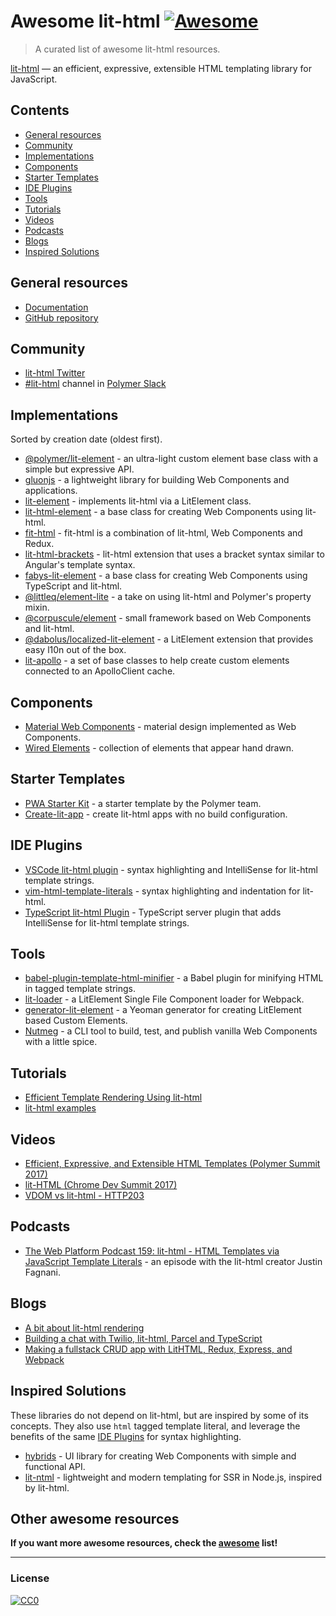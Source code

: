 # Awesome lit-html [![Awesome](https://cdn.rawgit.com/sindresorhus/awesome/d7305f38d29fed78fa85652e3a63e154dd8e8829/media/badge.svg)](https://github.com/sindresorhus/awesome)

> A curated list of awesome lit-html resources.

[lit-html](https://polymer.github.io/lit-html/) — an efficient, expressive, extensible HTML templating library for JavaScript.

## Contents

- [General resources](#general-resources)
- [Community](#community)
- [Implementations](#implementations)
- [Components](#components)
- [Starter Templates](#starter-templates)
- [IDE Plugins](#ide-plugins)
- [Tools](#tools)
- [Tutorials](#tutorials)
- [Videos](#videos)
- [Podcasts](#podcasts)
- [Blogs](#blogs)
- [Inspired Solutions](#inspired-solutions)

## General resources

- [Documentation](https://polymer.github.io/lit-html/)
- [GitHub repository](https://github.com/Polymer/lit-html)

## Community

- [lit-html Twitter](https://twitter.com/lit_html)
- [#lit-html](https://polymer.slack.com/archives/lit-html) channel in [Polymer Slack](https://polymer-slack.herokuapp.com/)

## Implementations

Sorted by creation date (oldest first).

- [@polymer/lit-element](https://github.com/Polymer/lit-element) - an ultra-light custom element base class with a simple but expressive API.
- [gluonjs](https://github.com/ruphin/gluonjs) - a lightweight library for building Web Components and applications.
- [lit-element](https://github.com/DiiLord/lit-element) - implements lit-html via a LitElement class.
- [lit-html-element](https://github.com/kenchris/lit-element) - a base class for creating Web Components using lit-html.
- [fit-html](https://github.com/Festify/fit-html) - fit-html is a combination of lit-html, Web Components and Redux.
- [lit-html-brackets](https://github.com/bgotink/lit-html-brackets) - lit-html extension that uses a bracket syntax similar to Angular's template syntax.
- [fabys-lit-element](https://github.com/fabysdev/fabys-lit-element) - a base class for creating Web Components using TypeScript and lit-html.
- [@littleq/element-lite](https://github.com/tjmonsi/element-lite) - a take on using lit-html and Polymer's property mixin.
- [@corpuscule/element](https://github.com/corpusculejs/corpuscule) - small framework based on Web Components and lit-html.
- [@dabolus/localized-lit-element](https://github.com/Dabolus/localized-lit-element) - a LitElement extension that provides easy l10n out of the box.
- [lit-apollo](https://github.com/bennypowers/lit-apollo) - a set of base classes to help create custom elements connected to an ApolloClient cache.

## Components

- [Material Web Components](https://github.com/material-components/material-components-web-components) - material design implemented as Web Components.
- [Wired Elements](https://github.com/wiredjs/wired-elements) - collection of elements that appear hand drawn.

## Starter Templates

- [PWA Starter Kit](https://github.com/Polymer/pwa-starter-kit) - a starter template by the Polymer team.
- [Create-lit-app](https://github.com/thepassle/create-lit-app) - create lit-html apps with no build configuration.

## IDE Plugins

- [VSCode lit-html plugin](https://github.com/mjbvz/vscode-lit-html) - syntax highlighting and IntelliSense for lit-html template strings.
- [vim-html-template-literals](https://github.com/jonsmithers/vim-html-template-literals) - syntax highlighting and indentation for lit-html.
- [TypeScript lit-html Plugin](https://github.com/Microsoft/typescript-lit-html-plugin) - TypeScript server plugin that adds IntelliSense for lit-html template strings.

## Tools

- [babel-plugin-template-html-minifier](https://github.com/goto-bus-stop/babel-plugin-template-html-minifier) - a Babel plugin for minifying
HTML in tagged template strings.
- [lit-loader](https://github.com/PolymerX/lit-loader) - a LitElement Single File Component loader for Webpack.
- [generator-lit-element](https://github.com/sebs/generator-lit-element) - a Yeoman generator for creating LitElement based Custom Elements.
- [Nutmeg](https://github.com/abraham/nutmeg-cli) - a CLI tool to build, test, and publish vanilla Web Components with a little spice.

## Tutorials
- [Efficient Template Rendering Using lit-html](https://alligator.io/web-components/lit-html/)
- [lit-html examples](https://github.com/LarsDenBakker/lit-html-examples)

## Videos
- [Efficient, Expressive, and Extensible HTML Templates (Polymer Summit 2017)](https://www.youtube.com/watch?v=ruql541T7gc)
- [lit-HTML (Chrome Dev Summit 2017)](https://www.youtube.com/watch?v=Io6JjgckHbg)
- [VDOM vs lit-html - HTTP203](https://www.youtube.com/watch?v=uCHZJy2n8Qs)

## Podcasts
- [The Web Platform Podcast 159: lit-html - HTML Templates via JavaScript Template Literals](https://thewebplatformpodcast.com/159-lithtml-html-templates-via-javascript-template-literals) -
an episode with the lit-html creator Justin Fagnani.

## Blogs
- [A bit about lit-html rendering](https://medium.com/@kennethrohde/a-bit-about-lit-html-rendering-2964c50ee56c)
- [Building a chat with Twilio, lit-html, Parcel and TypeScript](https://www.twilio.com/blog/2018/05/building-a-chat-with-twilio-lit-html-parcel-and-typescript.html)
- [Making a fullstack CRUD app with LitHTML, Redux, Express, and Webpack](https://medium.com/@pascalschilp/making-a-fullstack-crud-app-with-lithtml-redux-express-and-webpack-fe7e5cf8b3ef)

## Inspired Solutions

These libraries do not depend on lit-html, but are inspired by some of its concepts. They also use `html` tagged
template literal, and leverage the benefits of the same [IDE Plugins](#ide-plugins) for syntax highlighting.

- [hybrids](https://github.com/hybridsjs/hybrids) - UI library for creating Web Components with simple and functional API.
- [lit-ntml](https://github.com/motss/lit-ntml) - lightweight and modern templating for SSR in Node.js, inspired by lit-html.

## Other awesome resources
**If you want more awesome resources, check the [awesome](https://github.com/sindresorhus/awesome) list!**

---

### License

[![CC0](https://upload.wikimedia.org/wikipedia/commons/6/69/CC0_button.svg)](http://creativecommons.org/publicdomain/zero/1.0/)
